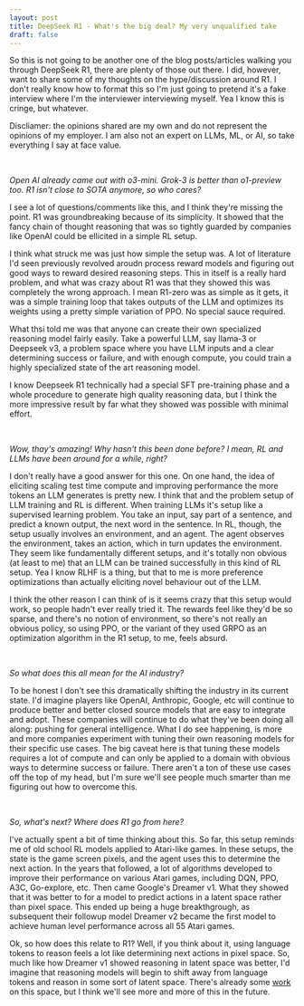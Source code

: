 ```yaml
---
layout: post
title: DeepSeek R1 - What's the big deal? My very unqualified take
draft: false
---
```


So this is not going to be another one of the blog posts/articles walking you through DeepSeek R1, there are plenty of those out there. I did, however, want to share some of my thoughts on the hype/discussion around R1. I don't really know how to format this so I'm just going to pretend it's a fake interview where I'm the interviewer interviewing myself. Yea I know this is cringe, but whatever.

Discliamer: the opinions shared are my own and do not represent the opinions of my employer. I am also not an expert on LLMs, ML, or AI, so take everything I say at face value.

<br>

_Open AI already came out with o3-mini. Grok-3 is better than o1-preview too. R1 isn't close to SOTA anymore, so who cares?_

I see a lot of questions/comments like this, and I think they're missing the point. R1 was groundbreaking because of its simplicity. It showed that the fancy chain of thought reasoning that was so tightly guarded by companies like OpenAI could be ellicited in a simple RL setup.

I think what struck me was just how simple the setup was. A lot of literature I'd seen previously revolved aroudn process reward models and figuring out good ways to reward desired reasoning steps. This in itself is a really hard problem, and what was crazy about R1 was that they showed this was completely the wrong approach. I mean R1-zero was as simple as it gets, it was a simple training loop that takes outputs of the LLM and optimizes its weights using a pretty simple variation of PPO. No special sauce required.

What thsi told me was that anyone can create their own specialized reasoning model fairly easily. Take a powerful LLM, say llama-3 or Deepseek v3, a problem space where you have LLM inputs and a clear determining success or failure, and with enough compute, you could train a highly specialized state of the art reasoning model.

I know Deepseek R1 technically had a special SFT pre-training phase and a whole procedure to generate high quality reasoning data, but I think the more impressive result by far what they showed was possible with minimal effort.

<br>

_Wow, thay's amazing! Why hasn't this been done before? I mean, RL and LLMs have been around for a while, right?_

I don't really have a good answer for this one. On one hand, the idea of eliciting scaling test time compute and improving performance the more tokens an LLM generates is pretty new. I think that and the problem setup of LLM training and RL is different. When training LLMs it's setup like a supervised learning problem. You take an input, say part of a sentence, and predict a known output, the next word in the sentence. In RL, though, the setup usually involves an environment, and an agent. The agent observes the environment, takes an action, which in turn updates the environment. They seem like fundamentally different setups, and it's totally non obvious (at least to me) that an LLM can be trained successfully in this kind of RL setup. Yea I know RLHF is a thing, but that to me is more preference optimizations than actually eliciting novel behaviour out of the LLM.

I think the other reason I can think of is it seems crazy that this setup would work, so people hadn't ever really tried it. The rewards feel like they'd be so sparse, and there's no notion of environment, so there's not really an obvious policy, so using PPO, or the variant of they used GRPO as an optimization algorithm in the R1 setup, to me, feels absurd.

<br>

_So what does this all mean for the AI industry?_

To be honest I don't see this dramatically shifting the industry in its current state. I'd imagine players like OpenAI, Anthropic, Google, etc will continue to produce better and better closed source models that are easy to integrate and adopt. These companies will continue to do what they've been doing all along: pushing for general intelligence. What I do see happening, is more and more companies experiment with tuning their own reasoning models for their specific use cases. The big caveat here is that tuning these models requires a lot of compute and can only be applied to a domain with obvious ways to determine success or failure. There aren't a ton of these use cases off the top of my head, but I'm sure we'll see people much smarter than me figuring out how to overcome this.

<br>

_So, what's next? Where does R1 go from here?_

I've actually spent a bit of time thinking about this. So far, this setup reminds me of old school RL models applied to Atari-like games. In these setups, the state is the game screen pixels, and the agent uses this to determine the next action. In the years that followed, a lot of algorithms developed to improve their performance on various Atari games, including DQN, PPO, A3C, Go-explore, etc. Then came Google's Dreamer v1. What they showed that it was better to for a model to predict actions in a latent space rather than pixel space. This ended up being a huge breakthgrough, as subsequent their followup model Dreamer v2 became the first model to achieve human level performance across all 55 Atari games.

Ok, so how does this relate to R1? Well, if you think about it, using language tokens to reason feels a lot like determining next actions in pixel space. So, much like how Dreamer v1 showed reasoning in latent space was better, I'd imagine that reasoning models will begin to shift away from language tokens and reason in some sort of latent space. There's already some [work](https://arxiv.org/abs/2412.06769) on this space, but I think we'll see more and more of this in the future.
